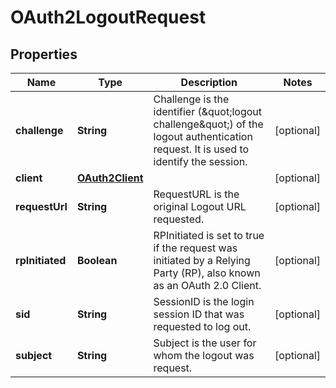 

# OAuth2LogoutRequest


## Properties

| Name | Type | Description | Notes |
|------------ | ------------- | ------------- | -------------|
|**challenge** | **String** | Challenge is the identifier (\&quot;logout challenge\&quot;) of the logout authentication request. It is used to identify the session. |  [optional] |
|**client** | [**OAuth2Client**](OAuth2Client.md) |  |  [optional] |
|**requestUrl** | **String** | RequestURL is the original Logout URL requested. |  [optional] |
|**rpInitiated** | **Boolean** | RPInitiated is set to true if the request was initiated by a Relying Party (RP), also known as an OAuth 2.0 Client. |  [optional] |
|**sid** | **String** | SessionID is the login session ID that was requested to log out. |  [optional] |
|**subject** | **String** | Subject is the user for whom the logout was request. |  [optional] |



